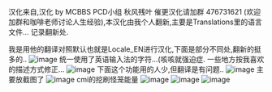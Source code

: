 汉化来自,汉化 by MCBBS PCD小组 秋风残叶 催更汉化请加群 476731621 (欢迎加群和咖啡老师讨论人生经验),本汉化由我个人翻新,主要是Translations里的语言文件...
记录翻新处.

我是用他的翻译对照默认也就是Locale_EN进行汉化,下面是部分不同处,翻新的挺多的..
![image](https://github.com/NEIKI19914/CMI-CMILib-/assets/59737752/b246d330-5861-497c-820b-f8ec3f6dcaff)
统一使用了英语输入法的字符...(咳咳就强迫症.
一些地方按我喜欢的描述方式修正...
![image](https://github.com/NEIKI19914/CMI-CMILib-/assets/59737752/9135bc16-29f4-40af-a17f-1c453b47c286)
下面这个功能用的人少,但翻译是有问题..
![image](https://github.com/NEIKI19914/CMI-CMILib-/assets/59737752/b3196fe1-f063-479c-aeda-051f090e392e)
主要放截图了
![image](https://github.com/NEIKI19914/CMI-CMILib-/assets/59737752/966a3ed4-132d-401a-9e2b-d23037062d8e)
cmi的挖刷怪笼能量
![image](https://github.com/NEIKI19914/CMI-CMILib-/assets/59737752/f43f5c0f-6ba5-47dd-9916-6233bb70e763)
![image](https://github.com/NEIKI19914/CMI-CMILib-/assets/59737752/b83e7e9f-4ddf-4dcc-84af-7cffc0639208)
![image](https://github.com/NEIKI19914/CMI-CMILib/assets/59737752/5a2f85b5-9290-4491-b0d6-73da37bc111c)

